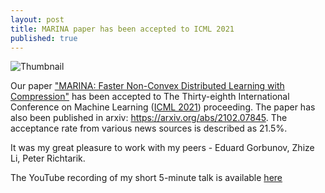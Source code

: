 ```yaml
---
layout: post
title: MARINA paper has been accepted to ICML 2021
published: true
---
```


![Thumbnail](https://burlachenkok.github.io/materials/Marina_thumbnail.png)

Our paper ["MARINA: Faster Non-Convex Distributed Learning with Compression"](https://proceedings.mlr.press/v139/gorbunov21a.html) has been accepted to The Thirty-eighth International Conference on Machine Learning ([ICML 2021](https://icml.cc/Conferences/2021)) proceeding.
The paper has also been published in arxiv: https://arxiv.org/abs/2102.07845. The acceptance rate from various news sources is described as 21.5%.

It was my great pleasure to work with my peers - Eduard Gorbunov, Zhize Li, Peter Richtarik. 

The YouTube recording of my short 5-minute talk is available [here](https://www.youtube.com/watch?v=o5MwC4DYbGE)
